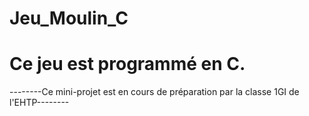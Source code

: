    # Jeu_Moulin_C
   
# Ce jeu est programmé en C.

--------Ce mini-projet est en cours de préparation par la classe 1GI de l'EHTP--------

